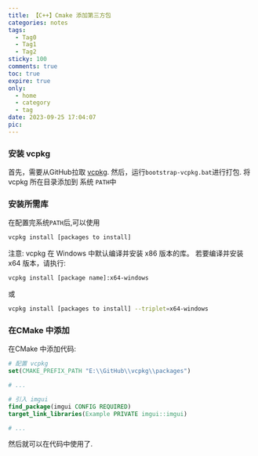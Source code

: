 ```yaml
---
title: 【C++】Cmake 添加第三方包
categories: notes
tags:
  - Tag0
  - Tag1
  - Tag2
sticky: 100
comments: true
toc: true
expire: true
only:
  - home
  - category
  - tag
date: 2023-09-25 17:04:07
pic:
---
```


### 安装 vcpkg

首先，需要从GitHub拉取 [vcpkg](https://github.com/Microsoft/vcpkg).
然后，运行`bootstrap-vcpkg.bat`进行打包.
将 vcpkg 所在目录添加到 系统 `PATH`中


### 安装所需库

在配置完系统`PATH`后,可以使用
```sh
vcpkg install [packages to install]
```

注意: vcpkg 在 Windows 中默认编译并安装 x86 版本的库。 若要编译并安装 x64 版本，请执行:
```sh
vcpkg install [package name]:x64-windows
```
或
```sh
vcpkg install [packages to install] --triplet=x64-windows
```

### 在CMake 中添加

在CMake 中添加代码:
```cmake
# 配置 vcpkg
set(CMAKE_PREFIX_PATH "E:\\GitHub\\vcpkg\\packages")

# ...

# 引入 imgui
find_package(imgui CONFIG REQUIRED)
target_link_libraries(Example PRIVATE imgui::imgui)

# ...
```

然后就可以在代码中使用了.